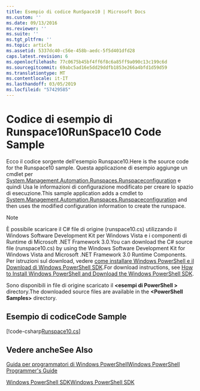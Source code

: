 ```yaml
---
title: Esempio di codice RunSpace10 | Microsoft Docs
ms.custom: ''
ms.date: 09/13/2016
ms.reviewer: ''
ms.suite: ''
ms.tgt_pltfrm: ''
ms.topic: article
ms.assetid: 5337dc40-c56e-458b-aedc-5f5d401dfd28
caps.latest.revision: 6
ms.openlocfilehash: 77c0675b45bf4ff6f8c6a85ff9a090c13c199c6d
ms.sourcegitcommit: 69abc5ad16e5dd29ddfb1853e266a4bfd1d59d59
ms.translationtype: MT
ms.contentlocale: it-IT
ms.lasthandoff: 03/05/2019
ms.locfileid: "57429585"
---
```

# <a name="runspace10-code-sample"></a><span data-ttu-id="5814e-102">Codice di esempio di Runspace10</span><span class="sxs-lookup"><span data-stu-id="5814e-102">RunSpace10 Code Sample</span></span>

<span data-ttu-id="5814e-103">Ecco il codice sorgente dell'esempio Runspace10.</span><span class="sxs-lookup"><span data-stu-id="5814e-103">Here is the source code for the Runspace10 sample.</span></span> <span data-ttu-id="5814e-104">Questa applicazione di esempio aggiunge un cmdlet per [System.Management.Automation.Runspaces.Runspaceconfiguration](/dotnet/api/System.Management.Automation.Runspaces.RunspaceConfiguration) e quindi Usa le informazioni di configurazione modificato per creare lo spazio di esecuzione.</span><span class="sxs-lookup"><span data-stu-id="5814e-104">This sample application adds a cmdlet to [System.Management.Automation.Runspaces.Runspaceconfiguration](/dotnet/api/System.Management.Automation.Runspaces.RunspaceConfiguration) and then uses the modified configuration information to create the runspace.</span></span>

> [!NOTE]
> <span data-ttu-id="5814e-105">È possibile scaricare il C# file di origine (runspace10.cs) utilizzando il Windows Software Development Kit per Windows Vista e i componenti di Runtime di Microsoft .NET Framework 3.0.</span><span class="sxs-lookup"><span data-stu-id="5814e-105">You can download the C# source file (runspace10.cs) by using the Windows Software Development Kit for Windows Vista and Microsoft .NET Framework 3.0 Runtime Components.</span></span> <span data-ttu-id="5814e-106">Per istruzioni sul download, vedere [come installare Windows PowerShell e il Download di Windows PowerShell SDK](/powershell/developer/installing-the-windows-powershell-sdk).</span><span class="sxs-lookup"><span data-stu-id="5814e-106">For download instructions, see [How to Install Windows PowerShell and Download the Windows PowerShell SDK](/powershell/developer/installing-the-windows-powershell-sdk).</span></span>
>
> <span data-ttu-id="5814e-107">Sono disponibili in file di origine scaricato il  **\<esempi di PowerShell >** directory.</span><span class="sxs-lookup"><span data-stu-id="5814e-107">The downloaded source files are available in the **\<PowerShell Samples>** directory.</span></span>

## <a name="code-sample"></a><span data-ttu-id="5814e-108">Esempio di codice</span><span class="sxs-lookup"><span data-stu-id="5814e-108">Code Sample</span></span>

[!code-csharp[Runspace10.cs](../../powershell-sdk-samples/SDK-2.0/csharp/Runspace10/Runspace10.cs#L11-L118 "Runspace10.cs")]

## <a name="see-also"></a><span data-ttu-id="5814e-109">Vedere anche</span><span class="sxs-lookup"><span data-stu-id="5814e-109">See Also</span></span>

[<span data-ttu-id="5814e-110">Guida per programmatori di Windows PowerShell</span><span class="sxs-lookup"><span data-stu-id="5814e-110">Windows PowerShell Programmer's Guide</span></span>](./windows-powershell-programmer-s-guide.md)

[<span data-ttu-id="5814e-111">Windows PowerShell SDK</span><span class="sxs-lookup"><span data-stu-id="5814e-111">Windows PowerShell SDK</span></span>](../windows-powershell-reference.md)
